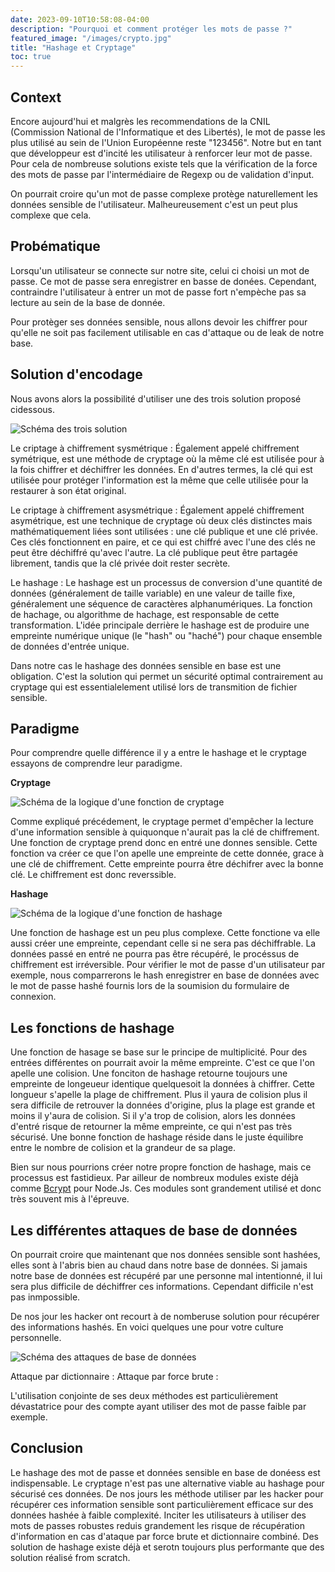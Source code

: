 ```yaml
---
date: 2023-09-10T10:58:08-04:00
description: "Pourquoi et comment protéger les mots de passe ?"
featured_image: "/images/crypto.jpg"
title: "Hashage et Cryptage"
toc: true
---
```


## Context

Encore aujourd'hui et malgrès les recommendations de la CNIL (Commission National de l'Informatique et des Libertés), le mot de passe les plus utilisé au sein de l'Union Européenne reste "123456". Notre but en tant que développeur est d'incité les utilisateur à renforcer leur mot de passe. Pour cela de nombreuse solutions existe tels que la vérification de la force des mots de passe par l'intermédiaire de Regexp ou de validation d'input.

On pourrait croire qu'un mot de passe complexe protège naturellement les données sensible de l'utilisateur. Malheureusement c'est un peut plus complexe que cela.

## Probématique

Lorsqu'un utilisateur se connecte sur notre site, celui ci choisi un mot de passe. Ce mot de passe sera enregistrer en basse de donées. Cependant, contraindre l'utilisateur à entrer un mot de passe fort n'empèche pas sa lecture au sein de la base de donnée.

Pour protèger ses données sensible, nous allons devoir les chiffrer pour qu'elle ne soit pas facilement utilisable en cas d'attaque ou de leak de notre base.

## Solution d'encodage

Nous avons alors la possibilité d'utiliser une des trois solution proposé cidessous.

![Schéma des trois solution](/images/crypto-solution.png)

Le criptage à chiffrement sysmétrique :
Également appelé chiffrement symétrique, est une méthode de cryptage où la même clé est utilisée pour à la fois chiffrer et déchiffrer les données. En d'autres termes, la clé qui est utilisée pour protéger l'information est la même que celle utilisée pour la restaurer à son état original.

Le criptage à chiffrement asysmétrique :
Également appelé chiffrement asymétrique, est une technique de cryptage où deux clés distinctes mais mathématiquement liées sont utilisées : une clé publique et une clé privée. Ces clés fonctionnent en paire, et ce qui est chiffré avec l'une des clés ne peut être déchiffré qu'avec l'autre. La clé publique peut être partagée librement, tandis que la clé privée doit rester secrète.

Le hashage :
Le hashage est un processus de conversion d'une quantité de données (généralement de taille variable) en une valeur de taille fixe, généralement une séquence de caractères alphanumériques. La fonction de hachage, ou algorithme de hachage, est responsable de cette transformation. L'idée principale derrière le hashage est de produire une empreinte numérique unique (le "hash" ou "haché") pour chaque ensemble de données d'entrée unique.

Dans notre cas le hashage des données sensible en base est une obligation. C'est la solution qui permet un sécurité optimal contrairement au cryptage qui est essentialelement utilisé lors de transmition de fichier sensible.

## Paradigme

Pour comprendre quelle différence il y a entre le hashage et le cryptage essayons de comprendre leur paradigme.

**Cryptage**

![Schéma de la logique d'une fonction de cryptage](/images/cryptage.png)

Comme expliqué précédement, le cryptage permet d'empêcher la lecture d'une information sensible à quiquonque n'aurait pas la clé de chiffrement. Une fonction de cryptage prend donc en entré une donnes sensible. Cette fonction va créer ce que l'on apelle une empreinte de cette donnée, grace à une clé de chiffrement. Cette empreinte pourra être déchifrer avec la bonne clé. Le chiffrement est donc reverssible.

**Hashage**

![Schéma de la logique d'une fonction de hashage](/images/hashage.png)

Une fonction de hashage est un peu plus complexe. Cette fonctione va elle aussi créer une empreinte, cependant celle si ne sera pas déchiffrable. La données passé en entré ne pourra pas être récupéré, le procéssus de chiffrement est irréversible. Pour vérifier le mot de passe d'un utilisateur par exemple, nous comparrerons le hash enregistrer en base de données avec le mot de passe hashé fournis lors de la soumision du formulaire de connexion.

## Les fonctions de hashage

Une fonction de hasage se base sur le principe de multiplicité. Pour des entrées différentes on pourrait avoir la même empreinte. C'est ce que l'on apelle une colision. Une fonciton de hashage retourne toujours une empreinte de longeueur identique quelquesoit la données à chiffrer. Cette longueur s'apelle la plage de chiffrement. Plus il yaura de colision plus il sera difficile de retrouver la données d'origine, plus la plage est grande et moins il y'aura de colision. Si il y'a trop de colision, alors les données d'entré risque de retourner la même empreinte, ce qui n'est pas très sécurisé. Une bonne fonction de hashage réside dans le juste équilibre entre le nombre de colision et la grandeur de sa plage.

Bien sur nous pourrions créer notre propre fonction de hashage, mais ce processus est fastidieux. Par ailleur de nombreux modules existe déjà comme [Bcrypt](https://www.npmjs.com/package/bcrypt) pour Node.Js. Ces modules sont grandement utilisé et donc très souvent mis à l'épreuve.

## Les différentes attaques de base de données

On pourrait croire que maintenant que nos données sensible sont hashées, elles sont à l'abris bien au chaud dans notre base de données. Si jamais notre base de données est récupéré par une personne mal intentionné, il lui sera plus difficile de déchiffrer ces informations. Cependant difficile n'est pas inmpossible.

De nos jour les hacker ont recourt à de nomberuse solution pour récupérer des informations hashés. En voici quelques une pour votre culture personnelle.

![Schéma des attaques de base de données](/images/attac.png)

Attaque par dictionnaire :
Attaque par force brute :

L'utilisation conjointe de ses deux méthodes est particulièrement dévastatrice pour des compte ayant utiliser des mot de passe faible par exemple.

## Conclusion

Le hashage des mot de passe et données sensible en base de donéess est indispensable. Le cryptage n'est pas une alternative viable au hashage pour sécurisé ces données. De nos jours les méthode utiliser par les hacker pour récupérer ces information sensible sont particulièrement efficace sur des données hashée à faible complexité. Inciter les utilisateurs à utiliser des mots de passes robustes reduis grandement les risque de récupération d'information en cas d'ataque par force brute et dictionnaire combiné. Des solution de hashage existe déjà et serotn toujours plus performante que des solution réalisé from scratch.
